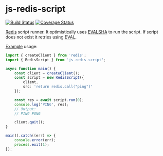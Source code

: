 # js-redis-script

[![Build Status](https://travis-ci.com/da440dil/js-redis-script.svg?branch=main)](https://travis-ci.com/da440dil/js-redis-script)
[![Coverage Status](https://coveralls.io/repos/github/da440dil/js-redis-script/badge.svg?branch=main)](https://coveralls.io/github/da440dil/js-redis-script?branch=main)

[Redis](https://redis.io/) script runner. 
It optimistically uses [EVALSHA](https://redis.io/commands/evalsha) to run the script. 
If script does not exist it retries using [EVAL](https://redis.io/commands/eval).

[Example](./src/examples/example.ts) usage:

```typescript
import { createClient } from 'redis';
import { RedisScript } from 'js-redis-script';

async function main() {
    const client = createClient();
    const script = new RedisScript({
        client,
        src: 'return redis.call("ping")'
    });

    const res = await script.run(0);
    console.log('PING', res);
    // Output:
    // PING PONG

    client.quit();
}

main().catch((err) => {
    console.error(err);
    process.exit(1);
});
```
